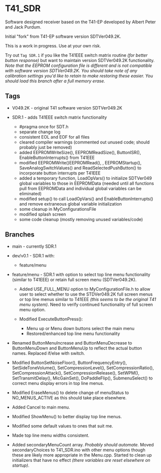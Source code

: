 # T41_SDR

Software designed receiver based on the T41-EP developed by Albert Peter and Jack Purdum.

Initial "fork" from T41-EP software version SDTVer049.2K.

This is a work in progress.  Use at your own risk.

Try out `Tag SDR.1` if you like the T41EEE switch matrix routine *(for better button response)* but want to maintain version SDTVer049.2K functionality.  *Note that the EEPROM configuration file is different and is not compatible with software version SDTVer049.2K.  You should take note of any calibration settings you'd like to retain to make restoring these easier.  You should load this branch after a full memory erase.*

## Tags

* V049.2K - original T41 software version SDTVer049.2K
* SDR.1 - adds T41EEE switch matrix functionality

  * #pragma once for SDT.h
  * separate change log
  * consistent EOL and EOF for all files
  * cleared compiler warnings (commented out unused code; should probably just be removed)
  * added EEPROMWriteSize(), EEPROMReadSize(), ButtonISR(), EnableButtonInterrupts() from T41EEE
  * modified EEPROMWrite()EEPROMRead(), , EEPROMStartup(), SaveAnalogSwitchValues() and ReadSelectedPushButton() to incorporate button interrupts per T41EEE
  * added a temporary function, LoadOpVars() to initialize SDTVer049 global variables to those in EEPROMData (needed until all functions pull from EEPROMData and individual global variables can be eliminated)
  * modified setup() to call LoadOpVars() and EnableButtonInterrupts() and remove extraneous global variable initialization
  * some cleanup in MyConfigurationsFile
  * modified splash screen
  * some code cleanup (mostly removing unused variables/code)


## Branches

* main - currently SDR.1
* dev/v0.1 - SDR.1 with:

  * feature/menu

* feature/menu - SDR.1 with option to select top line menu functionality (similar to T41EEE) or retain full screen menu (SDTVer049.2K).

  * Added USE_FULL_MENU option to MyConfigurationFile.h to allow user to select whether to use the STDVer049.2K full screen menus or top line menus similar to T41EEE *(this seems to be the original T41 menu system)*.  Need to verify continued functionality of full screen menu option.
  * Modified ExecuteButtonPress():
  
    * Menu up or Menu down buttons select the main menu
    * Restored/enhanced top line menu functionality
* Renamed ButtonMenuIncrease and ButtonMenuDecrease to ButtonMenuDown and ButtonMenuUp to reflect the actual button names.  Replaced if/else with switch.
* Modified ButtonSetNoiseFloor(), ButtonFrequencyEntry(), SetSideToneVolume(), SetCompressionLevel(), SetCompressionRatio(), SetCompressionAttack(), SetCompressionRelease(), SetWPM(), SetTransmitDelay(), MicGainSet(), DoPaddleFlip(), SubmenuSelect() to correct menu display errors in top line menus.
* Modified EraseMenus() to delete change of menuStatus to NO_MENUS_ACTIVE as this should take place elsewhere.
* Added Cancel to main menu.
* Modified ShowMenu() to better display top line menus.
* Modified some default values to ones that suit me.
* Made top line menu widths consistent.
* Added secondaryMenuCount array. *Probably should automate.*
Moved secondaryChoices to T41_SDR.ino with other menu options though these are likely more appropriate in the Menu.cpp.
Started to clean up initializers that have no effect *(there variables are reset elsewhere on startup)*.
